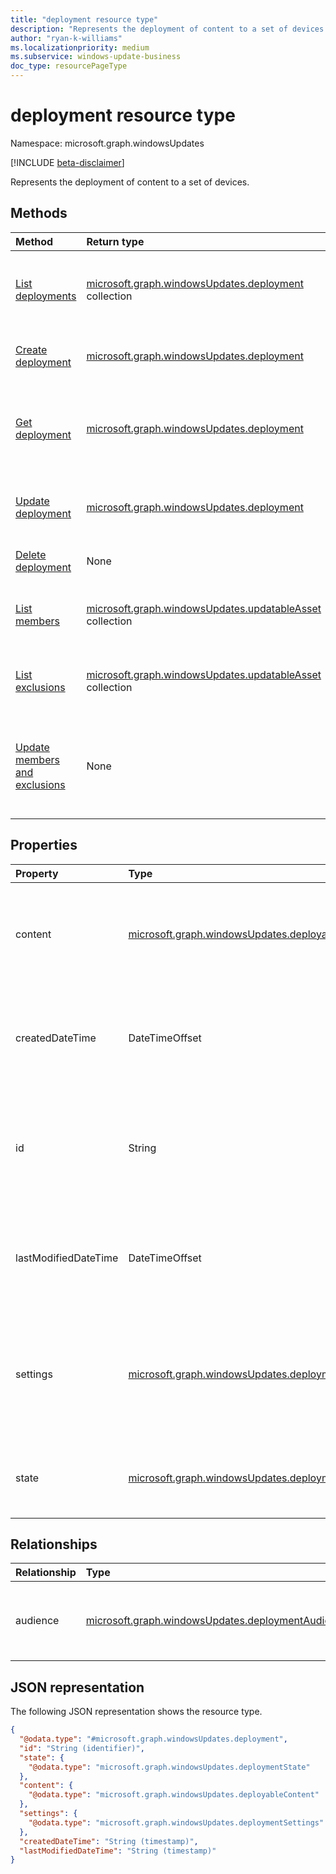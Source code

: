 ```yaml
---
title: "deployment resource type"
description: "Represents the deployment of content to a set of devices."
author: "ryan-k-williams"
ms.localizationpriority: medium
ms.subservice: windows-update-business
doc_type: resourcePageType
---
```


# deployment resource type

Namespace: microsoft.graph.windowsUpdates

[!INCLUDE [beta-disclaimer](../../includes/beta-disclaimer.md)]

Represents the deployment of content to a set of devices.

## Methods
|Method|Return type|Description|
|:---|:---|:---|
|[List deployments](../api/adminwindowsupdates-list-deployments.md)|[microsoft.graph.windowsUpdates.deployment](../resources/windowsupdates-deployment.md) collection|Get a list of the [deployment](../resources/windowsupdates-deployment.md) objects and their properties.|
|[Create deployment](../api/adminwindowsupdates-post-deployments.md)|[microsoft.graph.windowsUpdates.deployment](../resources/windowsupdates-deployment.md)|Create a new [deployment](../resources/windowsupdates-deployment.md) object.|
|[Get deployment](../api/windowsupdates-deployment-get.md)|[microsoft.graph.windowsUpdates.deployment](../resources/windowsupdates-deployment.md)|Read the properties and relationships of a [deployment](../resources/windowsupdates-deployment.md) object.|
|[Update deployment](../api/windowsupdates-deployment-update.md)|[microsoft.graph.windowsUpdates.deployment](../resources/windowsupdates-deployment.md)|Update the properties of a [deployment](../resources/windowsupdates-deployment.md) object.|
|[Delete deployment](../api/windowsupdates-deployment-delete.md)|None|Deletes a [deployment](../resources/windowsupdates-deployment.md) object.|
|[List members](../api/windowsupdates-deploymentaudience-list-members.md)|[microsoft.graph.windowsUpdates.updatableAsset](../resources/windowsupdates-updatableasset.md) collection|List members of the deployment audience.|
|[List exclusions](../api/windowsupdates-deploymentaudience-list-exclusions.md)|[microsoft.graph.windowsUpdates.updatableAsset](../resources/windowsupdates-updatableasset.md) collection|List exclusions from the deployment audience.|
|[Update members and exclusions](../api/windowsupdates-deploymentaudience-updateaudience.md)|None|Add or remove members and exclusions of the deployment audience.|

## Properties
|Property|Type|Description|
|:---|:---|:---|
|content|[microsoft.graph.windowsUpdates.deployableContent](../resources/windowsupdates-deployablecontent.md)|Specifies what content to deploy. Cannot be changed. Returned by default.|
|createdDateTime|DateTimeOffset|The date and time the deployment was created. Returned by default. Read-only.|
|id|String|The unique identifier for the deployment. Returned by default. Key. Not nullable. Read-only.|
|lastModifiedDateTime|DateTimeOffset|The date and time the deployment was last modified. Returned by default. Read-only.|
|settings|[microsoft.graph.windowsUpdates.deploymentSettings](../resources/windowsupdates-deploymentsettings.md)|Settings specified on the specific deployment governing how to deploy **content**. Returned by default.|
|state|[microsoft.graph.windowsUpdates.deploymentState](../resources/windowsupdates-deploymentstate.md)|Execution status of the deployment. Returned by default.|

## Relationships
|Relationship|Type|Description|
|:---|:---|:---|
|audience|[microsoft.graph.windowsUpdates.deploymentAudience](../resources/windowsupdates-deploymentaudience.md)|Specifies the audience to which content is deployed.|

## JSON representation
The following JSON representation shows the resource type.
<!-- {
  "blockType": "resource",
  "keyProperty": "id",
  "@odata.type": "microsoft.graph.windowsUpdates.deployment",
  "openType": false
}
-->
``` json
{
  "@odata.type": "#microsoft.graph.windowsUpdates.deployment",
  "id": "String (identifier)",
  "state": {
    "@odata.type": "microsoft.graph.windowsUpdates.deploymentState"
  },
  "content": {
    "@odata.type": "microsoft.graph.windowsUpdates.deployableContent"
  },
  "settings": {
    "@odata.type": "microsoft.graph.windowsUpdates.deploymentSettings"
  },
  "createdDateTime": "String (timestamp)",
  "lastModifiedDateTime": "String (timestamp)"
}
```

